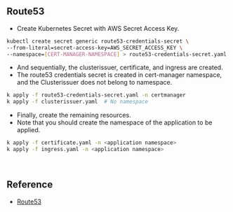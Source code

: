 ## Route53

- Create Kubernetes Secret with AWS Secret Access Key.

```bash
kubectl create secret generic route53-credentials-secret \
--from-literal=secret-access-key=AWS_SECRET_ACCESS_KEY \
--namespace=[CERT-MANAGER-NAMESPACE] > route53-credentials-secret.yaml
```

- And sequentially, the clusterissuer, certificate, and ingress are created.
- The route53 credentials secret is created in cert-manager namespace, and the Clusterissuer does not belong to namespace.

```bash
k apply -f route53-credentials-secret.yaml -n certmanager
k apply -f clusterissuer.yaml  # No namespace
```

- Finally, create the remaining resources.
- Note that you should create the namespace of the application to be applied.

```bash
k apply -f certificate.yaml -n <application namespace>
k apply -f ingress.yaml -n <application namespace>
```

<br/>

## Reference
- [Route53](https://cert-manager.io/docs/configuration/acme/dns01/route53/)